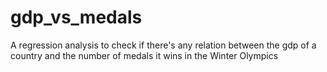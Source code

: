 # gdp_vs_medals
A regression analysis to check if there's any relation between the gdp of a country and the number of medals it wins in the Winter Olympics
